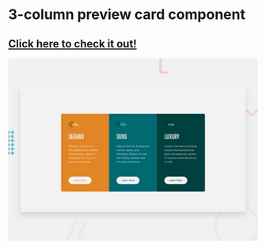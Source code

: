 # 3-column preview card component
<h2><a href="https://arbaz93.github.io/3-column-preview-card-component/">Click here to check it out!</a></h2>
<!-- ![Advice Generator](./images/desktop-design.jpg) -->
<img src="./design/desktop-preview.jpg">
   
